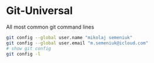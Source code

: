 # Git-Universal
All most common git command lines
```sh
git config --global user.name "mikolaj semeniuk"
git config --global user.email "m.semeniuk@icloud.com"
# show git config
git config -l
```
